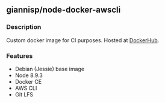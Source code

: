 ## giannisp/node-docker-awscli

### Description

Custom docker image for CI purposes.
Hosted at [DockerHub](https://hub.docker.com/r/giannisp/node-docker-awscli/).

### Features

- Debian (Jessie) base image
- Node 8.9.3
- Docker CE
- AWS CLI
- Git LFS
